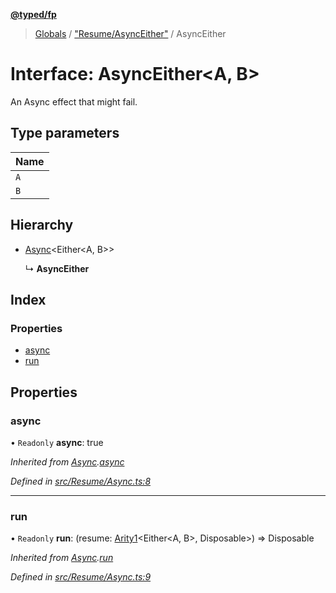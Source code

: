 **[@typed/fp](../README.md)**

> [Globals](../globals.md) / ["Resume/AsyncEither"](../modules/_resume_asynceither_.md) / AsyncEither

# Interface: AsyncEither\<A, B>

An Async effect that might fail.

## Type parameters

Name |
------ |
`A` |
`B` |

## Hierarchy

* [Async](_resume_async_.async.md)\<Either\<A, B>>

  ↳ **AsyncEither**

## Index

### Properties

* [async](_resume_asynceither_.asynceither.md#async)
* [run](_resume_asynceither_.asynceither.md#run)

## Properties

### async

• `Readonly` **async**: true

*Inherited from [Async](_resume_async_.async.md).[async](_resume_async_.async.md#async)*

*Defined in [src/Resume/Async.ts:8](https://github.com/TylorS/typed-fp/blob/6ccb290/src/Resume/Async.ts#L8)*

___

### run

• `Readonly` **run**: (resume: [Arity1](../modules/_common_types_.md#arity1)\<Either\<A, B>, Disposable>) => Disposable

*Inherited from [Async](_resume_async_.async.md).[run](_resume_async_.async.md#run)*

*Defined in [src/Resume/Async.ts:9](https://github.com/TylorS/typed-fp/blob/6ccb290/src/Resume/Async.ts#L9)*
